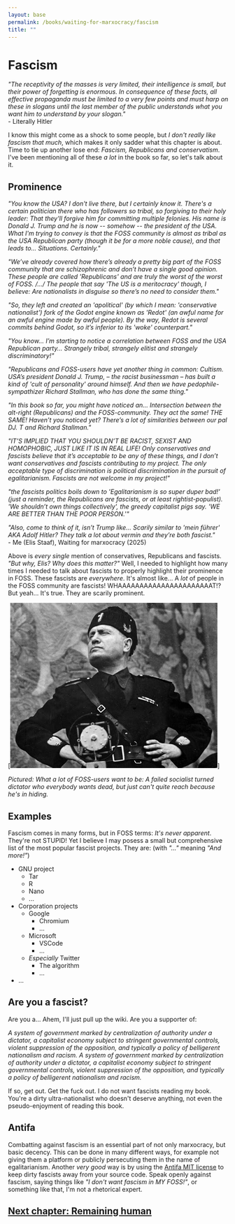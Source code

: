 ```yaml
---
layout: base
permalink: /books/waiting-for-marxocracy/fascism
title: ""
---
```


# Fascism
*"The receptivity of the masses is very limited, their intelligence is small, but their
power of forgetting is enormous. In consequence of these facts, all effective propaganda
must be limited to a very few points and must harp on these in slogans until the last
member of the public understands what you want him to understand by your slogan."*  
\- Literally Hitler

I know this might come as a shock to some people, but *I don't really like fascism
that much*, which makes it only sadder what this chapter is about. Time to tie up
another lose end: *Fascism, Republicans and conservatism*. I've been mentioning
all of these *a lot* in the book so far, so let's talk about it.

## Prominence
*"You know the USA? I don't live there, but I certainly know it. There's a certain
politician there who has followers so tribal, so forgiving to their holy leader:
That they'll forgive him for committing multiple felonies. His name is Donald J.
Trump and he is now -- somehow -- the president of the USA. What I'm trying to
convey is that the FOSS community is almost as tribal as the USA Republican party
(though it be for a more noble cause), and that leads to... Situations. Certainly."*

*"We’ve already covered how there’s already a pretty big part of the FOSS community
that are schizophrenic and don’t have a single good opinion. These people are called
'Republicans' and are truly the worst of the worst of FOSS. /.../ The people that say
'The US is a meritocracy' though, I believe: Are nationalists in disguise so there’s
no need to consider them."*

*"So, they left and created an 'apolitical' (by which I mean: 'conservative
nationalist') fork of the Godot engine known as 'Redot' (an awful name for an
awful engine made by awful people). By the way, Redot is several commits behind
Godot, so it’s inferior to its 'woke' counterpart."*

*"You know… I’m starting to notice a correlation between FOSS and the USA Republican
party… Strangely tribal, strangely elitist and strangely discriminatory!"*

*"Republicans and FOSS-users have yet another thing in common: Cultism. USA’s president
Donald J. Trump, – the racist businessman – has built a kind of 'cult of personality'
around himself. And then we have pedophile-sympathizer Richard Stallman, who has
done the same thing."*

*"In this book so far, you might have noticed an… Intersection between the alt-right
(Republicans) and the FOSS-community. They act the same! THE SAME! Haven’t you noticed
yet? There’s a lot of similarities between our pal DJ. T and Richard Stallman."*

*"IT’S IMPLIED THAT YOU SHOULDN’T BE RACIST, SEXIST AND HOMOPHOBIC, JUST LIKE IT IS IN
REAL LIFE! Only conservatives and fascists believe that it’s acceptable to be any of
these things, and I don’t want conservatives and fascists contributing to my project.
The only acceptable type of discrimination is political discrimination in the pursuit
of egalitarianism. Fascists are not welcome in my project!"*

*"the fascists politics boils down to 'Egalitarianism is so super duper bad!' (just a
reminder, the Republicans are fascists, or at least rightist-populist). 'We shouldn’t
own things collectively', the greedy capitalist pigs say. 'WE ARE BETTER THAN THE POOR
PERSON.'"*

*"Also, come to think of it, isn’t Trump like… Scarily similar to 'mein führer' AKA
Adolf Hitler? They talk a lot about vermin and they’re both fascist."*  
\- Me (Elis Staaf), Waiting for marxocracy (2025)

Above is *every single* mention of conservatives, Republicans and fascists. *"But
why, Elis? Why does this matter?"* Well, I needed to highlight how many times
I needed to talk about fascists to properly highlight their prominence in FOSS.
These fascists are *everywhere*. It's almost like... A *lot* of people in the FOSS
community are fascists! WHAAAAAAAAAAAAAAAAAAAAAAT!? But yeah... It's true.
They are scarily prominent.

[![Benito...](/images/mussolini.jpg)]

*Pictured: What a lot of FOSS-users want to be: A failed socialist turned dictator
who everybody wants dead, but just can't quite reach because he's in hiding.*

## Examples
Fascism comes in many forms, but in FOSS terms: *It's never apparent*. They're not
STUPID! Yet I believe I may posess a small but comprehensive list of the most popular
fascist projects. They are: (with *"..."* meaning *"And more!"*)

- GNU project
  - Tar
  - R
  - Nano
  - ...
- Corporation projects
  - Google
    - Chromium
    - ...
  - Microsoft
    - VSCode 
    - ...
  - *Especially* Twitter
    - The algorithm
    - ...
- ...

## Are you a fascist?
Are you a... Ahem, I'll just pull up the wiki. Are you a supporter of:

*A system of government marked by centralization of authority under a
dictator, a capitalist economy subject to stringent governmental controls,
violent suppression of the opposition, and typically a policy of belligerent
nationalism and racism. A system of government marked by centralization of
authority under a dictator, a capitalist economy subject to stringent
governmental controls, violent suppression of the opposition, and typically
a policy of belligerent nationalism and racism.*

If so, get out. Get the fuck out. I do not want fascists reading my book.
You're a dirty ultra-nationalist who doesn't deserve anything, not even
the pseudo-enjoyment of reading this book.

## Antifa
Combatting against fascism is an essential part of not only marxocracy, but basic
decency. This can be done in many different ways, for example not giving them a
platform or publicly persecuting them in the name of egalitarianism. Another
*very good* way is by using the [Antifa MIT license](https://https://github.com/jamiebuilds/anti-fascist-mit-license)
to keep dirty fascists away from your source code. Speak openly against fascism,
saying things like *"I don't want fascism in MY FOSS!"*, or something like that,
I'm not a rhetorical expert.

## [Next chapter: Remaining human](/books/waiting-for-marxocracy/remaining-human)
